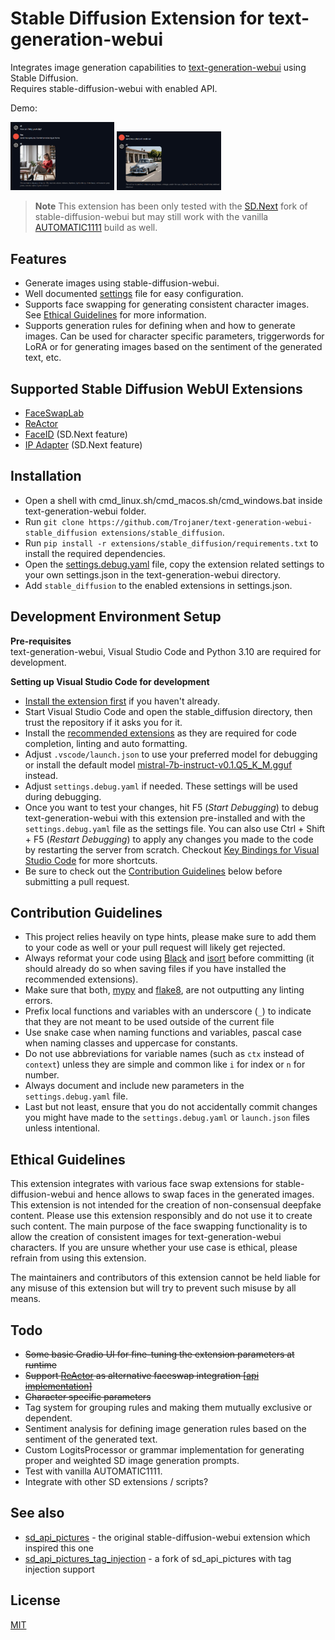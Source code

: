 # Stable Diffusion Extension for text-generation-webui
Integrates image generation capabilities to [text-generation-webui](https://github.com/oobabooga/text-generation-webui) using Stable Diffusion.  
Requires stable-diffusion-webui with enabled API.

Demo: 
<p align="left">
  <img src="/assets/demo1.png" width="33%" />
  <img src="/assets/demo2.png" width="33%" /> 
</p>

> **Note**
> This extension has been only tested with the [SD.Next](https://github.com/vladmandic/automatic) fork of stable-diffusion-webui but may still work with the vanilla [AUTOMATIC1111](https://github.com/AUTOMATIC1111/stable-diffusion-webui) build as well.

## Features
- Generate images using stable-diffusion-webui.
- Well documented [settings](https://github.com/Trojaner/text-generation-webui-stable_diffusion/blob/main/settings.debug.yaml) file for easy configuration.
- Supports face swapping for generating consistent character images. See [Ethical Guidelines](#ethical-guidelines) for more information.
- Supports generation rules for defining when and how to generate images. Can be used for character specific parameters, triggerwords for LoRA or for generating images based on the sentiment of the generated text, etc.

## Supported Stable Diffusion WebUI Extensions
- [FaceSwapLab](https://github.com/glucauze/sd-webui-faceswaplab)
- [ReActor](https://github.com/Gourieff/sd-webui-reactor)
- [FaceID](https://github.com/vladmandic/automatic) (SD.Next feature)
- [IP Adapter](https://github.com/vladmandic/automatic) (SD.Next feature)

## Installation
- Open a shell with cmd_linux.sh/cmd_macos.sh/cmd_windows.bat inside text-generation-webui folder. 
- Run `git clone https://github.com/Trojaner/text-generation-webui-stable_diffusion extensions/stable_diffusion`.
- Run `pip install -r extensions/stable_diffusion/requirements.txt` to install the required dependencies.	
- Open the [settings.debug.yaml](https://github.com/Trojaner/text-generation-webui-stable_diffusion/blob/main/settings.debug.yaml) file, copy the extension related settings to your own settings.json in the text-generation-webui directory.
- Add `stable_diffusion` to the enabled extensions in settings.json.

## Development Environment Setup

**Pre-requisites**  
text-generation-webui, Visual Studio Code and Python 3.10 are required for development.  

**Setting up Visual Studio Code for development**
- [Install the extension first](#installation) if you haven't already.
- Start Visual Studio Code and open the stable_diffusion directory, then trust the repository if it asks you for it.
- Install the [recommended extensions](https://github.com/Trojaner/text-generation-webui-stable_diffusion/blob/main/.vscode/extensions.json) as they are required for code completion, linting and auto formatting.
- Adjust `.vscode/launch.json` to use your preferred model for debugging or install the default model [mistral-7b-instruct-v0.1.Q5_K_M.gguf](https://huggingface.co/TheBloke/Mistral-7B-v0.1-GGUF/blob/main/mistral-7b-v0.1.Q5_K_M.gguf) instead.
- Adjust `settings.debug.yaml` if needed. These settings will be used during debugging.
- Once you want to test your changes, hit F5 (*Start Debugging*) to debug text-generation-webui with this extension pre-installed and with the `settings.debug.yaml` file as the settings file. You can also use Ctrl + Shift + F5 (*Restart Debugging*) to apply any changes you made to the code by restarting the server from scratch. Checkout [Key Bindings for Visual Studio Code](https://code.visualstudio.com/docs/getstarted/keybindings) for more shortcuts.  
- Be sure to check out the [Contribution Guidelines](#contribution-guidelines) below before submitting a pull request.

## Contribution Guidelines
- This project relies heavily on type hints, please make sure to add them to your code as well or your pull request will likely get rejected.
- Always reformat your code using [Black](https://github.com/psf/black) and [isort](https://github.com/PyCQA/isort) before committing (it should already do so when saving files if you have installed the recommended extensions).
- Make sure that both, [mypy](https://github.com/python/mypy) and [flake8](https://github.com/PyCQA/flake8), are not outputting any linting errors.
- Prefix local functions and variables with an underscore (`_`) to indicate that they are not meant to be used outside of the current file
- Use snake case when naming functions and variables, pascal case when naming classes and uppercase for constants.
- Do not use abbreviations for variable names (such as `ctx` instead of `context`) unless they are simple and common like `i` for index or `n` for number.
- Always document and include new parameters in the `settings.debug.yaml` file.
- Last but not least, ensure that you do not accidentally commit changes you might have made to the `settings.debug.yaml` or `launch.json` files unless intentional.

## Ethical Guidelines
This extension integrates with various face swap extensions for stable-diffusion-webui and hence allows to swap faces in the generated images. This extension is not intended for the creation of non-consensual deepfake content. Please use this extension responsibly and do not use it to create such content. The main purpose of the face swapping functionality is to allow the creation of consistent images for text-generation-webui characters. If you are unsure whether your use case is ethical, please refrain from using this extension.

The maintainers and contributors of this extension cannot be held liable for any misuse of this extension but will try to prevent such misuse by all means.

## Todo
- ~~Some basic Gradio UI for fine-tuning the extension parameters at runtime~~
- ~~Support [ReActor](https://github.com/Gourieff/sd-webui-reactor) as alternative faceswap integration [[api implementation](https://github.com/Gourieff/sd-webui-reactor/blob/main/scripts/reactor_api.py)]~~ 
- ~~Character specific parameters~~
- Tag system for grouping rules and making them mutually exclusive or dependent.
- Sentiment analysis for defining image generation rules based on the sentiment of the generated text.
- Custom LogitsProcessor or grammar implementation for generating proper and weighted SD image generation prompts.
- Test with vanilla AUTOMATIC1111.
- Integrate with other SD extensions / scripts?

## See also
- [sd_api_pictures](https://github.com/oobabooga/text-generation-webui/tree/main/extensions/sd_api_pictures) - the original stable-diffusion-webui extension which inspired this one
- [sd_api_pictures_tag_injection](https://github.com/GuizzyQC/sd_api_pictures_tag_injection) - a fork of sd_api_pictures with tag injection support

## License
[MIT](https://github.com/Trojaner/text-generation-webui-stable_diffusion/blob/main/LICENSE)

